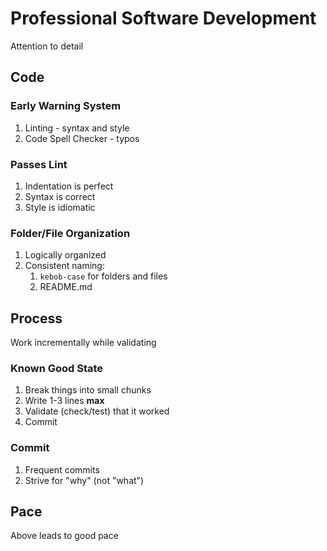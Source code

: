 Professional Software Development
===

Attention to detail

## Code

### Early Warning System

1. Linting - syntax and style
1. Code Spell Checker - typos

### Passes Lint

1. Indentation is perfect
1. Syntax is correct
1. Style is idiomatic

### Folder/File Organization

1. Logically organized
1. Consistent naming:
    1. `kebob-case` for folders and files
    1. README.md

## Process

Work incrementally while validating

### Known Good State

1. Break things into small chunks
1. Write 1-3 lines **max**
1. Validate (check/test) that it worked
1. Commit

### Commit

1. Frequent commits
1. Strive for "why" (not "what")

## Pace

Above leads to good pace
